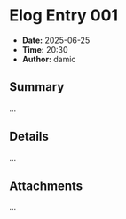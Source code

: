 # Elog Entry 001

- **Date:** 2025-06-25
- **Time:** 20:30
- **Author:** damic

## Summary

...

## Details

...

## Attachments

...
